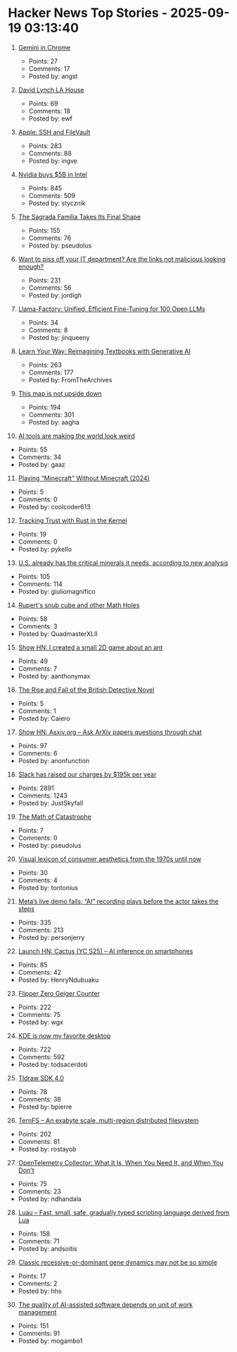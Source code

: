 # Hacker News Top Stories - 2025-09-19 03:13:40

1. [Gemini in Chrome](https://gemini.google/overview/gemini-in-chrome/)
   - Points: 27
   - Comments: 17
   - Posted by: angst

2. [David Lynch LA House](https://www.wallpaper.com/design-interiors/david-lynch-house-los-angeles-for-sale)
   - Points: 69
   - Comments: 18
   - Posted by: ewf

3. [Apple: SSH and FileVault](https://keith.github.io/xcode-man-pages/apple_ssh_and_filevault.7.html)
   - Points: 283
   - Comments: 88
   - Posted by: ingve

4. [Nvidia buys $5B in Intel](https://www.tomshardware.com/pc-components/cpus/nvidia-and-intel-announce-jointly-developed-intel-x86-rtx-socs-for-pcs-with-nvidia-graphics-also-custom-nvidia-data-center-x86-processors-nvidia-buys-usd5-billion-in-intel-stock-in-seismic-deal)
   - Points: 845
   - Comments: 509
   - Posted by: stycznik

5. [The Sagrada Família Takes Its Final Shape](https://www.newyorker.com/magazine/2025/09/22/is-the-sagrada-familia-a-masterpiece-or-kitsch)
   - Points: 155
   - Comments: 76
   - Posted by: pseudolus

6. [Want to piss off your IT department? Are the links not malicious looking enough?](https://phishyurl.com/)
   - Points: 231
   - Comments: 56
   - Posted by: jordigh

7. [Llama-Factory: Unified, Efficient Fine-Tuning for 100 Open LLMs](https://github.com/hiyouga/LLaMA-Factory)
   - Points: 34
   - Comments: 8
   - Posted by: jinqueeny

8. [Learn Your Way: Reimagining Textbooks with Generative AI](https://research.google/blog/learn-your-way-reimagining-textbooks-with-generative-ai/)
   - Points: 263
   - Comments: 177
   - Posted by: FromTheArchives

9. [This map is not upside down](https://www.maps.com/this-map-is-not-upside-down/)
   - Points: 194
   - Comments: 301
   - Posted by: aagha

10. [AI tools are making the world look weird](https://strat7.com/blogs/weird-in-weird-out/)
   - Points: 55
   - Comments: 34
   - Posted by: gaaz

11. [Playing “Minecraft” Without Minecraft (2024)](https://lenowo.org/viewtopic.php?t=5)
   - Points: 5
   - Comments: 0
   - Posted by: coolcoder613

12. [Tracking Trust with Rust in the Kernel](https://lwn.net/Articles/1034603/)
   - Points: 19
   - Comments: 0
   - Posted by: pykello

13. [U.S. already has the critical minerals it needs, according to new analysis](https://www.minesnewsroom.com/news/us-already-has-critical-minerals-it-needs-theyre-being-thrown-away-new-analysis-shows)
   - Points: 105
   - Comments: 114
   - Posted by: giuliomagnifico

14. [Rupert's snub cube and other Math Holes](http://tom7.org/ruperts/)
   - Points: 58
   - Comments: 3
   - Posted by: QuadmasterXLII

15. [Show HN: I created a small 2D game about an ant](https://aanthonymax.github.io/ant-and-apples/)
   - Points: 49
   - Comments: 7
   - Posted by: aanthonymax

16. [The Rise and Fall of the British Detective Novel](https://www.historytoday.com/archive/feature/rise-and-fall-british-detective-novel)
   - Points: 5
   - Comments: 1
   - Posted by: Caiero

17. [Show HN: Asxiv.org – Ask ArXiv papers questions through chat](https://asxiv.org/)
   - Points: 97
   - Comments: 6
   - Posted by: anonfunction

18. [Slack has raised our charges by $195k per year](https://skyfall.dev/posts/slack)
   - Points: 2891
   - Comments: 1243
   - Posted by: JustSkyfall

19. [The Math of Catastrophe](https://www.quantamagazine.org/the-math-of-climate-change-tipping-points-20250915/)
   - Points: 7
   - Comments: 0
   - Posted by: pseudolus

20. [Visual lexicon of consumer aesthetics from the 1970s until now](https://cari.institute/)
   - Points: 30
   - Comments: 4
   - Posted by: tontonius

21. [Meta’s live demo fails; “AI” recording plays before the actor takes the steps](https://www.reddit.com/r/LivestreamFail/comments/1nkbig7/metas_live_staged_demo_fails_the_ai_recording/)
   - Points: 335
   - Comments: 213
   - Posted by: personjerry

22. [Launch HN: Cactus (YC S25) – AI inference on smartphones](https://github.com/cactus-compute/cactus)
   - Points: 85
   - Comments: 42
   - Posted by: HenryNdubuaku

23. [Flipper Zero Geiger Counter](https://kasiin.top/blog/2025-08-04-flipper_zero_geiger_counter_module/)
   - Points: 222
   - Comments: 75
   - Posted by: wgx

24. [KDE is now my favorite desktop](https://kokada.dev/blog/kde-is-now-my-favorite-desktop/)
   - Points: 722
   - Comments: 592
   - Posted by: todsacerdoti

25. [Tldraw SDK 4.0](https://tldraw.dev/blog/tldraw-sdk-4-0)
   - Points: 78
   - Comments: 38
   - Posted by: bpierre

26. [TernFS – An exabyte scale, multi-region distributed filesystem](https://www.xtxmarkets.com/tech/2025-ternfs/)
   - Points: 202
   - Comments: 81
   - Posted by: rostayob

27. [OpenTelemetry Collector: What It Is, When You Need It, and When You Don't](https://oneuptime.com/blog/post/2025-09-18-what-is-opentelemetry-collector-and-why-use-one/view)
   - Points: 75
   - Comments: 23
   - Posted by: ndhandala

28. [Luau – Fast, small, safe, gradually typed scripting language derived from Lua](https://luau.org/)
   - Points: 158
   - Comments: 71
   - Posted by: andsoitis

29. [Classic recessive-or-dominant gene dynamics may not be so simple](https://news.stanford.edu/stories/2025/09/classic-recessive-dominant-gene-dynamics-pesticide-resistance-research)
   - Points: 17
   - Comments: 2
   - Posted by: hhs

30. [The quality of AI-assisted software depends on unit of work management](https://blog.nilenso.com/blog/2025/09/15/ai-unit-of-work/)
   - Points: 151
   - Comments: 91
   - Posted by: mogambo1

